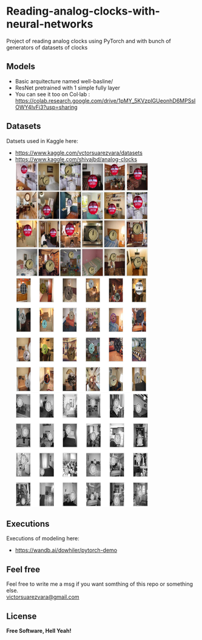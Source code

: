 # Reading-analog-clocks-with-neural-networks
Project of reading analog clocks using PyTorch and with bunch of generators of datasets of clocks

## Models
- Basic arquitecture named well-basline/
- ResNet pretrained with 1 simple fully layer
- You can see it too on Col·lab : https://colab.research.google.com/drive/1pMY_5KVzplGUeonhD6MPSsIOWY4lvFi3?usp=sharing
  
## Datasets
Datsets used in Kaggle here:
- https://www.kaggle.com/vctorsuarezvara/datasets
- https://www.kaggle.com/shivajbd/analog-clocks
<img src="https://github.com/VictorSuarezVara/Reading-analog-clocks-with-neural-networks/blob/main/Dataset%20of%20Clocks%20Generators/Dataset%20of%20video%20clocks%20generator/showall.jpg" width="350" height="300"> <img src="https://github.com/VictorSuarezVara/Reading-analog-clocks-with-neural-networks/blob/main/Dataset%20of%20Clocks%20Generators/Textures%20Dataset%20Generator/showall.jpg" width="350" height="300"> <img src="https://github.com/VictorSuarezVara/Reading-analog-clocks-with-neural-networks/blob/main/Dataset%20of%20Clocks%20Generators/Any%20Clock%20Dataset%20Generator/showall.jpg"  width="350" height="300">

## Executions
Executions of modeling here:
- https://wandb.ai/dowhiler/pytorch-demo

    
## Feel free
Feel free to write me a msg if you want somthing of this repo or something else.
<br>
victorsuarezvara@gmail.com

## License

**Free Software, Hell Yeah!**
